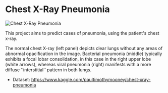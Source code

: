# Chest X-Ray Pneumonia

![Chest X-Ray Pneumonia](https://imgur.com/pCbeDRY.png)

This project aims to predict cases of pneumonia, using the patient's chest x-ray.

The normal chest X-ray (left panel) depicts clear lungs without any areas of abnormal opacification in the image. Bacterial pneumonia (middle) typically exhibits a focal lobar consolidation, in this case in the right upper lobe (white arrows), whereas viral pneumonia (right) manifests with a more diffuse ‘‘interstitial’’ pattern in both lungs.

* Dataset:  https://www.kaggle.com/paultimothymooney/chest-xray-pneumonia
